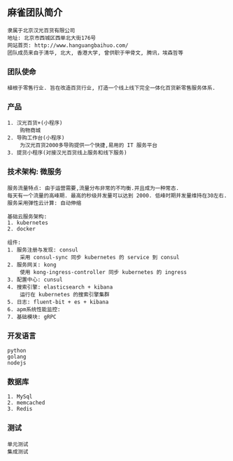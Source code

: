 ## 麻雀团队简介 ##

    隶属于北京汉光百货有限公司
    地址: 北京市西城区西单北大街176号
    网站首页: http://www.hanguangbaihuo.com/
    团队成员来自于清华, 北大, 香港大学, 曾供职于甲骨文, 腾讯，埃森哲等

### 团队使命 ###

    植根于零售行业. 旨在改造百货行业, 打造一个线上线下完全一体化百货新零售服务体系.


### 产品 ###

    1. 汉光百货+(小程序)
        购物商城
    2. 导购工作台(小程序)
        为汉光百货2000多导购提供一个快捷,易用的 IT 服务平台
    3. 提货小程序(对接汉光百货线上服务和线下服务)


### 技术架构: 微服务 ###

    服务流量特点: 由于运营需要,流量分布非常的不均衡.并且成为一种常态.
    每天有一个流量的高峰期. 最高的秒级并发量可以达到 2000. 低峰时期并发量维持在30左右.
    服务采用弹性云计算: 自动伸缩

    基础云服务架构:
    1. kubernetes
    2. docker

    组件:
    1. 服务注册与发现: consul
        采用 consul-sync 同步 kubernetes 的 service 到 consul
    2. 服务网关: kong
        使用 kong-ingress-controller 同步 kubernetes 的 ingress
    3. 配置中心: cunsul
    4. 搜索引擎: elasticsearch + kibana
        运行在 kubernetes 的搜索引擎集群
    5. 日志: fluent-bit + es + kibana
    6. apm系统性能监控:
    7. 基础模块: gRPC

### 开发语言 ###

    python
    golang
    nodejs

### 数据库 ###

    1. MySql
    2. memcached
    3. Redis

### 测试 ###

    单元测试
    集成测试
